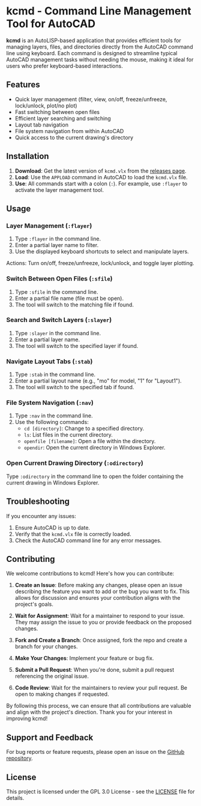 # kcmd - Command Line Management Tool for AutoCAD

**kcmd** is an AutoLISP-based application that provides efficient tools for managing layers, files, and directories directly from the AutoCAD command line using keyboard. Each command is designed to streamline typical AutoCAD management tasks without needing the mouse, making it ideal for users who prefer keyboard-based interactions.

## Features

- Quick layer management (filter, view, on/off, freeze/unfreeze, lock/unlock, plot/no plot)
- Fast switching between open files
- Efficient layer searching and switching
- Layout tab navigation
- File system navigation from within AutoCAD
- Quick access to the current drawing's directory

## Installation

1. **Download**: Get the latest version of `kcmd.vlx` from the [releases page](https://github.com/lugenx/kcmd/releases).
2. **Load**: Use the `APPLOAD` command in AutoCAD to load the `kcmd.vlx` file.
3. **Use**: All commands start with a colon (`:`). For example, use `:flayer` to activate the layer management tool.

## Usage

### Layer Management (`:flayer`)
1. Type `:flayer` in the command line.
2. Enter a partial layer name to filter.
3. Use the displayed keyboard shortcuts to select and manipulate layers.

Actions: Turn on/off, freeze/unfreeze, lock/unlock, and toggle layer plotting.

### Switch Between Open Files (`:sfile`)
1. Type `:sfile` in the command line.
2. Enter a partial file name (file must be open).
3. The tool will switch to the matching file if found.

### Search and Switch Layers (`:slayer`)
1. Type `:slayer` in the command line.
2. Enter a partial layer name.
3. The tool will switch to the specified layer if found.

### Navigate Layout Tabs (`:stab`)
1. Type `:stab` in the command line.
2. Enter a partial layout name (e.g., "mo" for model, "1" for "Layout1").
3. The tool will switch to the specified tab if found.

### File System Navigation (`:nav`)
1. Type `:nav` in the command line.
2. Use the following commands:
   - `cd [directory]`: Change to a specified directory.
   - `ls`: List files in the current directory.
   - `openfile [filename]`: Open a file within the directory.
   - `opendir`: Open the current directory in Windows Explorer.

### Open Current Drawing Directory (`:odirectory`)
Type `:odirectory` in the command line to open the folder containing the current drawing in Windows Explorer.

## Troubleshooting

If you encounter any issues:
1. Ensure AutoCAD is up to date.
2. Verify that the `kcmd.vlx` file is correctly loaded.
3. Check the AutoCAD command line for any error messages.

## Contributing

We welcome contributions to kcmd! Here's how you can contribute:

1. **Create an Issue**: Before making any changes, please open an issue describing the feature you want to add or the bug you want to fix. This allows for discussion and ensures your contribution aligns with the project's goals.

2. **Wait for Assignment**: Wait for a maintainer to respond to your issue. They may assign the issue to you or provide feedback on the proposed changes.

3. **Fork and Create a Branch**: Once assigned, fork the repo and create a branch for your changes.

4. **Make Your Changes**: Implement your feature or bug fix.

5. **Submit a Pull Request**: When you're done, submit a pull request referencing the original issue.

6. **Code Review**: Wait for the maintainers to review your pull request. Be open to making changes if requested.

By following this process, we can ensure that all contributions are valuable and align with the project's direction. Thank you for your interest in improving kcmd!

## Support and Feedback

For bug reports or feature requests, please open an issue on the [GitHub repository](https://github.com/lugenx/kcmd/issues).

## License

This project is licensed under the GPL 3.0 License - see the [LICENSE](LICENSE) file for details.
